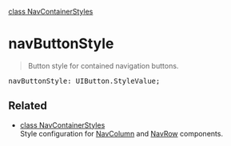 [class NavContainerStyles](NavContainerStyles.md)

# navButtonStyle

> Button style for contained navigation buttons.

<pre class="docgen_signature">navButtonStyle: UIButton.StyleValue;</pre>

## Related

- [<!--{ref:class}-->class NavContainerStyles](NavContainerStyles.md) \
    Style configuration for [NavColumn](NavColumn.md) and [NavRow](NavRow.md) components.
